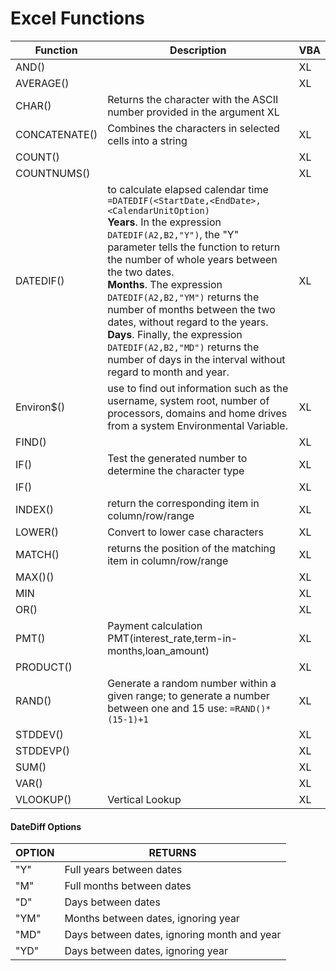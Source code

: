 # Excel Functions

| Function | Description | VBA |  
| -- | -- | -- |  
| AND()| | XL |  
| AVERAGE()| | XL |  
| CHAR() |Returns the character with the ASCII number provided in the argument   XL ||  
| CONCATENATE() |Combines the characters in selected cells into a string | XL |  
| COUNT()| | XL |  
| COUNTNUMS()| | XL |  
| DATEDIF() | to calculate elapsed calendar time <BR> `=DATEDIF(<StartDate,<EndDate>,<CalendarUnitOption)` <BR> **Years**. In the expression `DATEDIF(A2,B2,"Y")`, the "Y" parameter tells the function to return the number of whole years between the two dates. <br> **Months**. The expression `DATEDIF(A2,B2,"YM")` returns the number of months between the two dates, without regard to the years. <BR> **Days**. Finally, the expression `DATEDIF(A2,B2,"MD")` returns the number of days in the interval without regard to month and year. | XL |  
| Environ$()|use to find out information such as the username, system root, number of processors, domains and home drives from a system Environmental Variable. | XL |  
| FIND()| | XL |  
| IF() |Test the generated number to determine the character type  | XL |  
| IF()| | XL |  
| INDEX()|return the corresponding item in column/row/range | XL |  
| LOWER()|Convert to lower case characters | XL |  
| MATCH()|returns the position of the matching item in column/row/range | XL |  
| MAX()()| | XL |  
| MIN| | XL |  
| OR()| | XL |  
| PMT()|Payment calculation <br> PMT(interest_rate,term-in-months,loan_amount) | XL |  
| PRODUCT()| | XL |  
| RAND() |Generate a random number within a given range; to generate a number between one and 15 use: `=RAND()*(15-1)+1` | XL |  
| STDDEV()| | XL |  
| STDDEVP()| | XL |  
| SUM()| | XL |  
| VAR()| | XL |  
| VLOOKUP()|Vertical Lookup | XL |  

#### DateDiff Options
| OPTION |RETURNS  |  
| -- | -- |  
| "Y" |Full years between dates  |  
| "M" |Full months between dates  |  
| "D" |Days between dates  |  
| "YM" |Months between dates, ignoring year  |  
| "MD" |Days between dates, ignoring month and year  |  
| "YD" |Days between dates, ignoring year  |  

